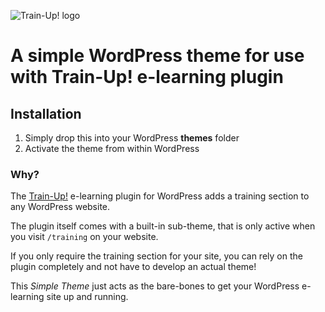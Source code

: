 ![Train-Up! logo](http://wptrainup.co.uk/wp-content/themes/wptrainup_v2/img/@2x/logo2.png "Title")


# A simple WordPress theme for use with Train-Up! e-learning plugin

## Installation

1. Simply drop this into your WordPress __themes__ folder
2. Activate the theme from within WordPress

### Why?

The [Train-Up!](wptrainup.co.uk) e-learning plugin for WordPress adds a training section to any WordPress website. 

The plugin itself comes with a built-in sub-theme, that is only active when you visit `/training` on your website.

If you only require the training section for your site, you can rely on the plugin completely and not have to develop an actual theme!

This _Simple Theme_ just acts as the bare-bones to get your WordPress e-learning site up and running.